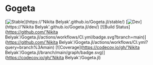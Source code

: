 # Gogeta

[![Stable](https://img.shields.io/badge/docs-stable-blue.svg)](https://'Nikita Belyak'.github.io/Gogeta.jl/stable/)
[![Dev](https://img.shields.io/badge/docs-dev-blue.svg)](https://'Nikita Belyak'.github.io/Gogeta.jl/dev/)
[![Build Status](https://github.com/'Nikita Belyak'/Gogeta.jl/actions/workflows/CI.yml/badge.svg?branch=main)](https://github.com/'Nikita Belyak'/Gogeta.jl/actions/workflows/CI.yml?query=branch%3Amain)
[![Coverage](https://codecov.io/gh/'Nikita Belyak'/Gogeta.jl/branch/main/graph/badge.svg)](https://codecov.io/gh/'Nikita Belyak'/Gogeta.jl)
